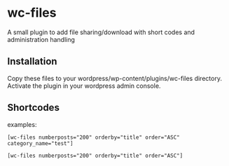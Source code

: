 # wc-files
A small plugin to add file sharing/download with short codes and administration handling

## Installation
Copy these files to your wordpress/wp-content/plugins/wc-files directory.  Activate the plugin in your wordpress admin console.

## Shortcodes

examples:

```
[wc-files numberposts="200" orderby="title" order="ASC" category_name="test"]
```

```
[wc-files numberposts="200" orderby="title" order="ASC"]
```
